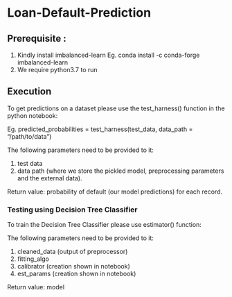 # Loan-Default-Prediction

## Prerequisite :

1. Kindly install imbalanced-learn
Eg. conda install -c conda-forge imbalanced-learn
2. We require python3.7 to run

## Execution

To get predictions on a dataset please use the test_harness() function in the python notebook:

Eg. predicted_probabilities = test_harness(test_data, data_path = “/path/to/data”)

The following parameters need to be provided to it:

1. test data
2. data path (where we store the pickled model, preprocessing parameters and the external data).

Return value: probability of default (our model predictions) for each record.

### Testing using Decision Tree Classifier

To train the Decision Tree Classifier please use estimator() function: 

The following parameters need to be provided to it:

1. cleaned_data (output of preprocessor)
2. fitting_algo
3. calibrator  (creation shown in notebook)
4. est_params (creation shown in notebook)

Return value: model
